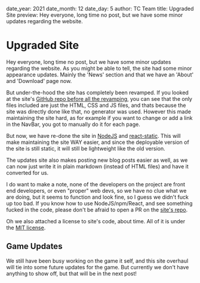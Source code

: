 date_year: 2021
date_month: 12
date_day: 5
author: TC Team
title: Upgraded Site
preview: Hey everyone, long time no post, but we have some minor updates regarding the website.
# Upgraded Site

Hey everyone, long time no post, but we have some minor updates regarding the website. As you might be able to tell, the site had some minor appearance updates. Mainly the 'News' section and that we have an 'About' and 'Download' page now.

But under-the-hood the site has completely been revamped. If you looked at the site's [GitHub repo before all the revamping](https://github.com/Voltstro-Studios/Team-Capture-Site/tree/dffedfbb99bed6aa537859114c3366b7f36c2ae4), you can see that the only files included are just the HTML, CSS and JS files, and thats because the site was directly done like that, no generator was used. However this made maintaining the site hard, as for example if you want to change or add a link in the NavBar, you got to manually do it for each page.

But now, we have re-done the site in [NodeJS](https://nodejs.org/en/) and [react-static](https://github.com/react-static/react-static). This will make maintaining the site WAY easier, and since the deployable version of the site is still static, it will still be lightweight like the old version.

The updates site also makes posting new blog posts easier as well, as we can now just write it in plain markdown (instead of HTML files) and have it converted for us.

I do want to make a note, none of the developers on the project are front end developers, or even "proper" web devs, so we have no clue what we are doing, but it seems to function and look fine, so I guess we didn't fuck up too bad. If you know how to use NodeJS/npm/React, and see something fucked in the code, please don't be afraid to open a PR on the [site's repo](https://github.com/Voltstro-Studios/Team-Capture-Site).

Oh we also attached a license to site's code, about time. All of it is under the [MIT license](https://github.com/Voltstro-Studios/Team-Capture-Site/blob/master/LICENSE.md).

## Game Updates

We still have been busy working on the game it self, and this site overhaul will tie into some future updates for the game. But currently we don't have anything to show off, but that will be in the next post!